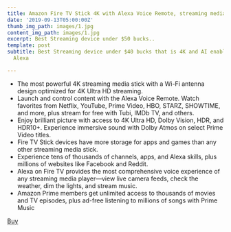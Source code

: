 ```yaml
---
title: Amazon Fire TV Stick 4K with Alexa Voice Remote, streaming media player
date: '2019-09-13T05:00:00Z'
thumb_img_path: images/1.jpg
content_img_path: images/1.jpg
excerpt: Best Streaming device under $50 bucks..
template: post
subtitle: Best Streaming device under $40 bucks that is 4K and AI enabled through
  Alexa

---
```

* The most powerful 4K streaming media stick with a Wi-Fi antenna design optimized for 4K Ultra HD streaming.
* Launch and control content with the Alexa Voice Remote. Watch favorites from Netflix, YouTube, Prime Video, HBO, STARZ, SHOWTIME, and more, plus stream for free with Tubi, IMDb TV, and others.
* Enjoy brilliant picture with access to 4K Ultra HD, Dolby Vision, HDR, and HDR10+. Experience immersive sound with Dolby Atmos on select Prime Video titles.
* Fire TV Stick devices have more storage for apps and games than any other streaming media stick.
* Experience tens of thousands of channels, apps, and Alexa skills, plus millions of websites like Facebook and Reddit.
* Alexa on Fire TV provides the most comprehensive voice experience of any streaming media player—view live camera feeds, check the weather, dim the lights, and stream music.
* Amazon Prime members get unlimited access to thousands of movies and TV episodes, plus ad-free listening to millions of songs with Prime Music

[Buy](https://amzn.to/2ZVHvoh "Buy")